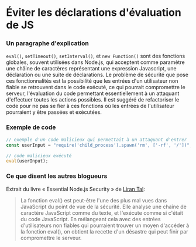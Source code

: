 # Éviter les déclarations d'évaluation de JS

### Un paragraphe d'explication

`eval()`, `setTimeout()`, `setInterval()`, et `new Function()` sont des fonctions globales, souvent utilisées dans Node.js, qui acceptent comme paramètre une châine de caractères représentant une expression Javascript, une déclaration ou une suite de déclarations. Le problème de sécurité que pose ces fonctionnalités est la possibilité que les entrées d'un utilisateur non fiable se retrouvent dans le code exécuté, ce qui pourrait compromettre le serveur, l'évaluation du code permettant essentiellement à un attaquant d'effectuer toutes les actions possibles. Il est suggéré de refactoriser le code pour ne pas se fier à ces fonctions où les entrées de l'utilisateur pourraient y être passées et exécutées.

### Exemple de code

```javascript
// exemple d'un code malicieux qui permettait à un attaquant d'entrer
const userInput = "require('child_process').spawn('rm', ['-rf', '/'])";

// code malicieux exécuté
eval(userInput);
```

### Ce que disent les autres blogueurs

Extrait du livre « Essential Node.js Security » de [Liran Tal](https://leanpub.com/nodejssecurity):
> La fonction eval() est peut-être l'une des plus mal vues dans JavaScript du point de vue de la sécurité. Elle analyse une chaîne de caractère JavaScript comme du texte, et l'exécute comme si c'était du code JavaScript. En mélangeant cela avec des entrées d'utilisateurs non fiables qui pourraient trouver un moyen d'accéder à la fonction eval(), on obtient la recette d'un désastre qui peut finir par compromettre le serveur.
